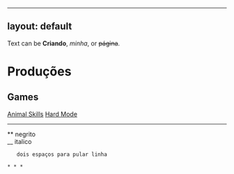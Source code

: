 
---
layout: default
---

Text can be **Criando**, _minha_, or ~~página~~.

# Produções

## Games

[Animal Skills](https://reiarthursr.github.io/Animal%20Skills/) [Hard Mode](https://reiarthursr.github.io/Animal%20Skills%20Hardcore/)

* * * 

** negrito  
__ italico  
~~~~ cortado  
   dois espaços para pular linha

* * * 

